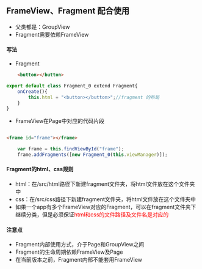 ## FrameView、Fragment 配合使用

* 父类都是：GroupView
* Fragment需要依赖FrameView

#### 写法

* Fragment
```html
    <button></button>

```

```javascript
export default class Fragment_0 extend Fragment{
    onCreate(){
        this.html = "<button></button>";//fragment 的布局
    }
}
```


* FrameView在Page中对应的代码片段
```html

<frame id="frame"></frame>
```

```javascript
    var frame = this.findViewById("frame");
    frame.addFragments([new Fragment_0(this.viewManager)]);
```


#### Fragment的html、css规则

* html：在/src/html路径下新建fragment文件夹，将html文件放在这个文件夹中
* css：在/src/css路径下新建fragment文件夹，将html文件放在这个文件夹中
* 如果一个app有多个FrameView对应的Fragment，可以在fragment文件夹下继续分类，但是必须保证<span style="color:red;">html和css的文件路径及文件名是对应的</span>


#### 注意点

* Fragment内部使用方式，介于Page和GroupView之间
* Fragment的生命周期依赖FrameView及Page
* 在当前版本之前，Fragment内部不能套用FrameView